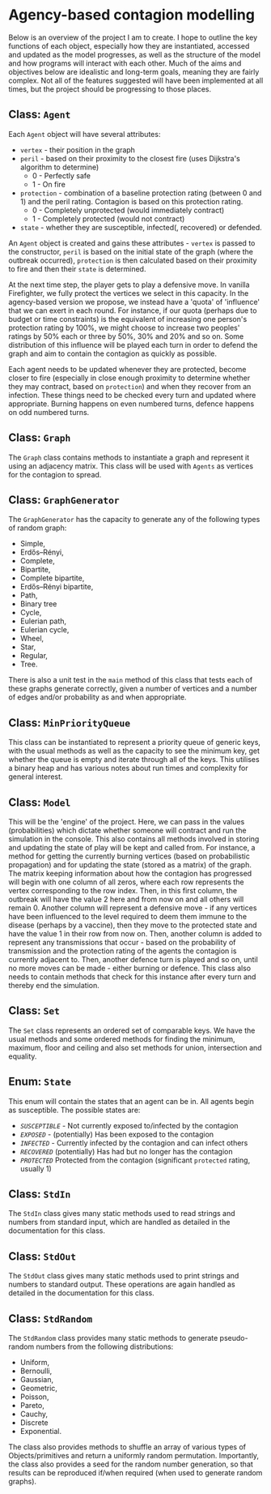 # Agency-based contagion modelling

Below is an overview of the project I am to create. I hope to outline the key functions of each object, especially how they are instantiated, accessed and updated as the model progresses, as well as the structure of the model and how programs will interact with each other. Much of the aims and objectives below are idealistic and long-term goals, meaning they are fairly complex. Not all of the features suggested will have been implemented at all times, but the project should be progressing to those places.


## Class: `Agent`

Each `Agent` object will have several attributes:
- `vertex` - their position in the graph
- `peril` - based on their proximity to the closest fire (uses Dijkstra's algorithm to determine)
	- 0 - Perfectly safe
	- 1 - On fire
-  `protection` - combination of a baseline protection rating (between 0 and 1) and the peril rating. Contagion is based on this protection rating.
	-  0 - Completely unprotected (would immediately contract)
	-  1 - Completely protected (would not contract)
-  `state` - whether they are susceptible, infected(, recovered) or defended.

An `Agent` object is created and gains these attributes - `vertex` is passed to the constructor, `peril` is based on the initial state of the graph (where the outbreak occurred), `protection` is then calculated based on their proximity to fire and then their `state` is determined.

At the next time step, the player gets to play a defensive move. In vanilla Firefighter, we fully protect the vertices we select in this capacity. In the agency-based version we propose, we instead have a 'quota' of 'influence' that we can exert in each round. For instance, if our quota (perhaps due to budget or time constraints) is the equivalent of increasing one person's protection rating by 100%, we might choose to increase two peoples' ratings by 50% each or three by 50%, 30% and 20% and so on. Some distribution of this influence will be played each turn in order to defend the graph and aim to contain the contagion as quickly as possible.

Each agent needs to be updated whenever they are protected, become closer to fire (especially in close enough proximity to determine whether they may contract, based on `protection`) and when they recover from an infection. These things need to be checked every turn and updated where appropriate. Burning happens on even numbered turns, defence happens on odd numbered turns.



## Class: `Graph`

The `Graph` class contains methods to instantiate a graph and represent it using an adjacency matrix. This class will be used with `Agents` as vertices for the contagion to spread.


## Class: `GraphGenerator`

The `GraphGenerator` has the capacity to generate any of the following types of random graph:
- Simple,
- Erdős–Rényi,
- Complete,
- Bipartite,
- Complete bipartite,
- Erdős–Rényi bipartite,
- Path,
- Binary tree
- Cycle,
- Eulerian path,
- Eulerian cycle,
- Wheel,
- Star,
- Regular,
- Tree.

There is also a unit test in the `main` method of this class that tests each of these graphs generate correctly, given a number of vertices and a number of edges and/or probability as and when appropriate.



## Class: `MinPriorityQueue`

This class can be instantiated to represent a priority queue of generic keys, with the usual methods as well as the capacity to see the minimum key, get whether the queue is empty and iterate through all of the keys. This utilises a binary heap and has various notes about run times and complexity for general interest.


## Class: `Model`

This will be the 'engine' of the project. Here, we can pass in the values (probabilities) which dictate whether someone will contract and run the simulation in the console. This also contains all methods involved in storing and updating the state of play will be kept and called from. For instance, a method for getting the currently burning vertices (based on probabilistic propagation) and for updating the state (stored as a matrix) of the graph. The matrix keeping information about how the contagion has progressed will begin with one column of all zeros, where each row represents the vertex corresponding to the row index. Then, in this first column, the outbreak will have the value 2 here and from now on and all others will remain 0. Another column will represent a defensive move - if any vertices have been influenced to the level required to deem them immune to the disease (perhaps by a vaccine), then they move to the protected state and have the value 1 in their row from now on. Then, another column is added to represent any transmissions that occur - based on the probability of transmission and the protection rating of the agents the contagion is currently adjacent to. Then, another defence turn is played and so on, until no more moves can be made - either burning or defence. This class also needs to contain methods that check for this instance after every turn and thereby end the simulation.


## Class: `Set`

The `Set` class represents an ordered set of comparable keys. We have the usual methods and some ordered methods for finding the minimum, maximum, floor and ceiling and also set methods for union, intersection and equality.


## Enum: `State`

This enum will contain the states that an agent can be in. All agents begin as susceptible. The possible states are:
- _`SUSCEPTIBLE`_ - Not currently exposed to/infected by the contagion
- _`EXPOSED`_ - (potentially) Has been exposed to the contagion
- _`INFECTED`_ - Currently infected by the contagion and can infect others
- _`RECOVERED`_ (potentially) Has had but no longer has the contagion
- _`PROTECTED`_ Protected from the contagion (significant `protected` rating, usually 1)



## Class: `StdIn`

The `StdIn` class gives many static methods used to read strings and numbers from standard input, which are handled as detailed in the documentation for this class.


## Class: `StdOut`

The `StdOut` class gives many static methods used to print strings and numbers to standard output. These operations are again handled as detailed in the documentation for this class.


## Class: `StdRandom`

The `StdRandom` class provides many static methods to generate pseudo-random numbers from the following distributions:
- Uniform,
- Bernoulli,
- Gaussian,
- Geometric,
- Poisson,
- Pareto,
- Cauchy,
- Discrete
- Exponential.

The class also provides methods to shuffle an array of various types of Objects/primitives and return a uniformly random permutation. Importantly, the class also provides a seed for the random number generation, so that results can be reproduced if/when required (when used to generate random graphs).
